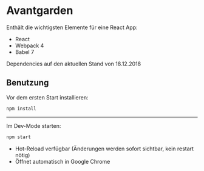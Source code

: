 # Avantgarden

Enthält die wichtigsten Elemente für eine React App:
+ React
+ Webpack 4
+ Babel 7

Dependencies auf den aktuellen Stand von 18.12.2018

## Benutzung
Vor dem ersten Start installieren:
```sh
npm install
```
---

Im Dev-Mode starten:
```sh
npm start
``` 
   - Hot-Reload verfügbar (Änderungen werden sofort sichtbar, kein restart nötig)
   - Öffnet automatisch in Google Chrome


  


